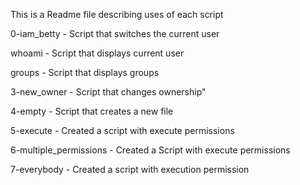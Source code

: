 This is a Readme file describing uses of each script

0-iam_betty - Script that switches the current user

whoami - Script that displays current user

groups - Script that displays groups

3-new_owner - Script that changes ownership"

4-empty - Script that creates a new file

5-execute - Created a script with execute permissions

6-multiple_permissions - Created a Script with execute permissions

7-everybody - Created a script with execution permission


